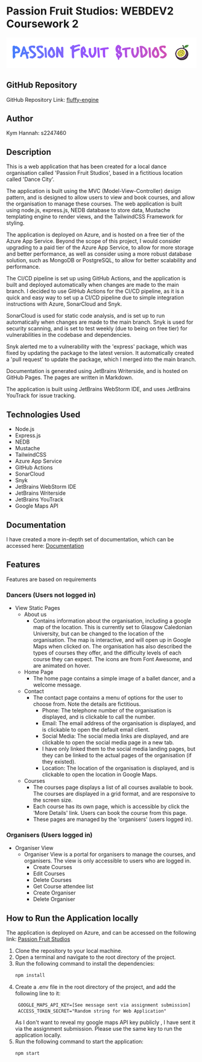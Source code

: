 # Passion Fruit Studios: WEBDEV2 Coursework 2
![Logo of dance organisation](Docs/images/PassionFruitLogo.png "Passion Fruit Studios Logo")

## GitHub Repository
GitHub Repository Link: [fluffy-engine](https://github.com/Kym-e/fluffy-engine)


## Author
Kym Hannah: s2247460

## Description
This is a web application that has been created for a local dance organisation called 'Passion Fruit Studios', 
based in a fictitious location called 'Dance City'.

The application is built using the MVC (Model-View-Controller) design pattern, and is designed to allow users to 
view and book courses, and allow the organisation to manage these courses.  The web application is built using node.js, 
express.js, NEDB database to store data, Mustache templating engine to render views, and the TailwindCSS Framework for styling.

The application is deployed on Azure, and is hosted on a free tier of the Azure App Service.  Beyond the scope of this project,
I would consider upgrading to a paid tier of the Azure App Service, to allow for more storage and better performance, as well as consider
using a more robust database solution, such as MongoDB or PostgreSQL, to allow for better scalability and performance.

The CI/CD pipeline is set up using GitHub Actions, and the application is built and deployed automatically when 
changes are made to the main branch.  I decided to use GitHub Actions for the CI/CD pipeline, as it is a quick and easy 
way to set up a CI/CD pipeline due to simple integration instructions with Azure, SonarCloud and Snyk.

SonarCloud is used for static code analysis, and is set up to run automatically when changes are made to the main branch.
Snyk is used for security scanning, and is set to test weekly (due to being on free tier) for vulnerabilities in the 
codebase and dependencies.

Snyk alerted me to a vulnerability with the 'express' package, which was fixed by updating the package to the latest version. 
It automatically created a 'pull request' to update the package, which I merged into the main branch.  

Documentation is generated using JetBrains Writerside, and is hosted on GitHub Pages.  The pages are written in Markdown.

The application is built using JetBrains WebStorm IDE, and uses JetBrains YouTrack for issue tracking.

## Technologies Used
- Node.js
- Express.js
- NEDB
- Mustache
- TailwindCSS
- Azure App Service
- GitHub Actions
- SonarCloud
- Snyk
- JetBrains WebStorm IDE
- JetBrains Writerside
- JetBrains YouTrack
- Google Maps API

## Documentation
I have created a more in-depth set of documentation, which can be accessed here: [Documentation](https://kym-e.github.io/fluffy-engine/starter-topic.html)

## Features
Features are based on requirements
### Dancers (Users not logged in)

- View Static Pages
  - About us
    - Contains information about the organisation, including a google map of the location.  This is currently set to
    Glasgow Caledonian University, but can be changed to the location of the organisation.  The map is interactive, and
    will open up in Google Maps when clicked on.  The organisation has also described the types of courses they offer, 
    and the difficulty levels of each course they can expect.  The icons are from Font Awesome, and are animated on hover.
  - Home Page
    - The home page contains a simple image of a ballet dancer, and a welcome message.
  - Contact
    - The contact page contains a menu of options for the user to choose from. Note the details are fictitious.
      - Phone: The telephone number of the organisation is displayed, and is clickable to call the number.
      - Email: The email address of the organisation is displayed, and is clickable to open the default email client.
      - Social Media: The social media links are displayed, and are clickable to open the social media page in a new tab. 
      - I have only linked them to the social media landing pages, but they can be linked to the actual pages of the organisation (if they existed).
      - Location: The location of the organisation is displayed, and is clickable to open the location in Google Maps.
  - Courses
    - The courses page displays a list of all courses available to book.  The courses are displayed in a grid format, and are responsive to the screen size.
    - Each course has its own page, which is accessible by click the 'More Details' link.  Users can book the course from this page.
    - These pages are managed by the 'organisers' (users logged in).

### Organisers (Users logged in)
- Organiser View
    - Organiser View is a portal for organisers to manage the courses, and organisers.  The view is only accessible to users who are logged in.
      - Create Courses
      - Edit Courses
      - Delete Courses
      - Get Course attendee list
      - Create Organiser
      - Delete Organiser

## How to Run the Application locally
The application is deployed on Azure, and can be accessed on the following link: [Passion Fruit Studios](https://passionfruitstudios.azurewebsites.net/)
1. Clone the repository to your local machine.
2. Open a terminal and navigate to the root directory of the project.
3. Run the following command to install the dependencies:
   ```bash
   npm install
   ```
4. Create a .env file in the root directory of the project, and add the following line to it:
   ```dotenv
    GOOGLE_MAPS_API_KEY=[See message sent via assignment submission]
    ACCESS_TOKEN_SECRET="Random string for Web Application"
   ``` 
   As I don't want to reveal my google maps API key publicly , I have sent it via the assignment submission. Please use the same key to run the application locally.
5. Run the following command to start the application:
   ```bash
   npm start
   ```